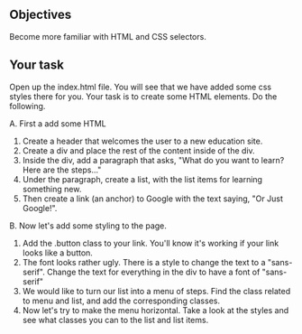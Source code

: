 ## Objectives

Become more familiar with HTML and CSS selectors.

## Your task
Open up the index.html file.  You will see that we have added some css styles there for you.  Your task is to create some HTML elements.  Do the following.

A. First a  add some HTML
1.  Create a header that welcomes the user to a new education site.
2.  Create a div and place the rest of the content inside of the div.
3.  Inside the div, add a paragraph that asks, "What do you want to learn?  Here are the steps..."
4.  Under the paragraph, create a list, with the list items for learning something new.
5.  Then create a link (an anchor) to Google with the text saying, "Or Just Google!".

B. Now let's add some styling to the page.
1. Add the .button class to your link.  You'll know it's working if your link looks like a button.
2. The font looks rather ugly.  There is a style to change the text to a "sans-serif".  Change the text for everything in the div to have a font of "sans-serif"
3. We would like to turn our list into a menu of steps.  Find the class related to menu and list, and add the corresponding classes.
4. Now let's try to make the menu horizontal.  Take a look at the styles and see what classes you can to the list and list items.
